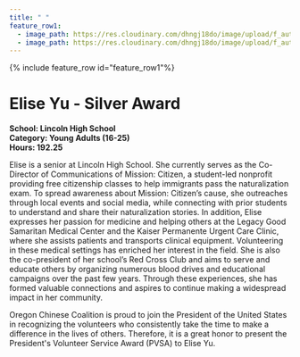 ```yaml
---
title: " "
feature_row1:
  - image_path: https://res.cloudinary.com/dhngj18do/image/upload/f_auto,q_auto/v1/images/pvsa/2023_Elise_Yu
  - image_path: https://res.cloudinary.com/dhngj18do/image/upload/f_auto,q_auto/v1/images/activities/year_2023
---
```


{% include feature_row id="feature_row1"%}

# Elise Yu - Silver Award

**School: Lincoln High School**  
**Category: Young Adults (16-25)**  
**Hours: 192.25**  

Elise is a senior at Lincoln High School. She currently serves as the Co-Director of Communications of Mission: Citizen, a student-led nonprofit providing free citizenship classes to help immigrants pass the naturalization exam. To spread awareness about Mission: Citizen’s cause, she outreaches through local events and social media, while connecting with prior students to understand and share their naturalization stories. In addition, Elise expresses her passion for medicine and helping others at the Legacy Good Samaritan Medical Center and the Kaiser Permanente Urgent Care Clinic, where she assists patients and transports clinical equipment. Volunteering in these medical settings has enriched her interest in the field. She is also the co-president of her school’s Red Cross Club and aims to serve and educate others by organizing numerous blood drives and educational campaigns over the past few years. Through these experiences, she has formed valuable connections and aspires to continue making a widespread impact in her community.

Oregon Chinese Coalition is proud to join the President of the United States in recognizing the volunteers who consistently take the time to make a difference in the lives of others. Therefore, it is a great honor to present the President's Volunteer Service Award (PVSA) to Elise Yu.

